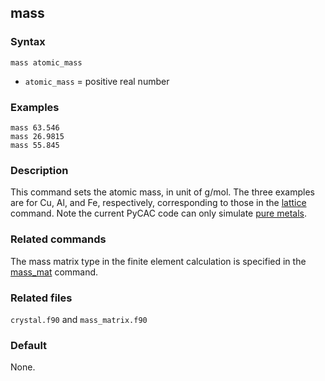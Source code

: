 ## mass

### Syntax

	mass atomic_mass

* `atomic_mass` = positive real number

### Examples

	mass 63.546
	mass 26.9815
	mass 55.845

### Description

This command sets the atomic mass, in unit of g/mol. The three examples are for Cu, Al, and Fe, respectively, corresponding to those in the [lattice](lattice.md) command. Note the current PyCAC code can only simulate [pure metals](../chapter1/pycac-feature.md).

### Related commands

The mass matrix type in the finite element calculation is specified in the [mass_mat](mass_mat.md) command.

### Related files

`crystal.f90` and `mass_matrix.f90`

### Default

None.
